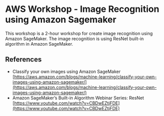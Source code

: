 # AWS Workshop - Image Recognition using Amazon Sagemaker

This workshop is a 2-hour workshop for create image recognition using Amazon SageMaker. The image recognition is using ResNet built-in algorithm in Amazon SageMaker.

## References

- Classify your own images using Amazon SageMaker
  [https://aws.amazon.com/blogs/machine-learning/classify-your-own-images-using-amazon-sagemaker/](https://aws.amazon.com/blogs/machine-learning/classify-your-own-images-using-amazon-sagemaker/)
- Amazon SageMaker’s Built-in Algorithm Webinar Series: ResNet
  [https://www.youtube.com/watch?v=CBDwEZtjFDE](https://www.youtube.com/watch?v=CBDwEZtjFDE)
